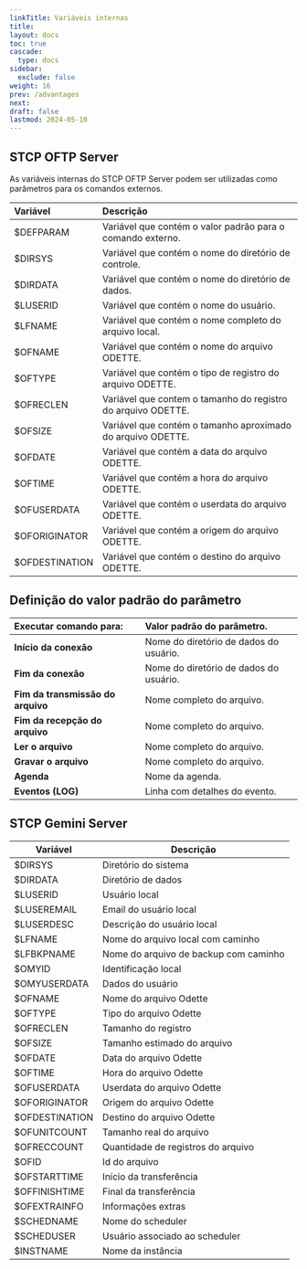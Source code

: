 ```yaml
---
linkTitle: Variáveis internas
title:
layout: docs
toc: true
cascade:
  type: docs
sidebar:
  exclude: false
weight: 16
prev: /advantages
next:
draft: false
lastmod: 2024-05-10
---
```

## STCP OFTP Server

As variáveis internas do STCP OFTP Server podem ser utilizadas como parâmetros para os comandos externos.

Variável  | Descrição
:---      | :---
$DEFPARAM | Variável que contém o valor padrão para o comando externo.
$DIRSYS   | Variável que contém o nome do diretório de controle.
$DIRDATA  | Variável que contém o nome do diretório de dados.
$LUSERID  | Variável que contém o nome do usuário.
$LFNAME   | Variável que contém o nome completo do arquivo local.
$OFNAME   | Variável que contém o nome do arquivo ODETTE.
$OFTYPE   | Variável que contém o tipo de registro do arquivo ODETTE.
$OFRECLEN | Variável que contem o tamanho do registro do arquivo ODETTE.
$OFSIZE   | Variável que contém o tamanho aproximado do arquivo ODETTE.
$OFDATE   | Variável que contém a data do arquivo ODETTE.
$OFTIME   | Variável que contém a hora do arquivo ODETTE.
$OFUSERDATA| Variável que contém o userdata do arquivo ODETTE.
$OFORIGINATOR| Variável que contém a origem do arquivo ODETTE.
$OFDESTINATION| Variável que contém o destino do arquivo ODETTE.

## Definição do valor padrão do parâmetro

Executar comando para:| Valor padrão do parâmetro.
:---                  | :---
**Início da conexão** | Nome do diretório de dados do usuário.
**Fim da conexão**    | Nome do diretório de dados do usuário.
**Fim da transmissão do arquivo**| Nome completo do arquivo.
**Fim da recepção do arquivo**| Nome completo do arquivo.
**Ler o arquivo**     | Nome completo do arquivo.
**Gravar o arquivo**  | Nome completo do arquivo.
**Agenda**            | Nome da agenda.
**Eventos (LOG)**     | Linha com detalhes do evento.

## STCP Gemini Server

| Variável       | Descrição                                    |
|----------------|----------------------------------------------|
| $DIRSYS      | Diretório do sistema                         |
| $DIRDATA     | Diretório de dados                           |
| $LUSERID     | Usuário local                                |
| $LUSEREMAIL  | Email do usuário local                       |
| $LUSERDESC   | Descrição do usuário local                   |
| $LFNAME      | Nome do arquivo local com caminho            |
| $LFBKPNAME   | Nome do arquivo de backup com caminho        |
| $OMYID       | Identificação local                          |
| $OMYUSERDATA | Dados do usuário                             |
| $OFNAME      | Nome do arquivo Odette                       |
| $OFTYPE      | Tipo do arquivo Odette                       |
| $OFRECLEN    | Tamanho do registro                          |
| $OFSIZE      | Tamanho estimado do arquivo                  |
| $OFDATE      | Data do arquivo Odette                       |
| $OFTIME      | Hora do arquivo Odette                       |
| $OFUSERDATA  | Userdata do arquivo Odette                   |
| $OFORIGINATOR | Origem do arquivo Odette                     |
| $OFDESTINATION | Destino do arquivo Odette                   |
| $OFUNITCOUNT | Tamanho real do arquivo                      |
| $OFRECCOUNT  | Quantidade de registros do arquivo           |
| $OFID        | Id do arquivo                                |
| $OFSTARTTIME | Início da transferência                      |
| $OFFINISHTIME | Final da transferência                       |
| $OFEXTRAINFO | Informações extras                           |
| $SCHEDNAME   | Nome do scheduler                            |
| $SCHEDUSER   | Usuário associado ao scheduler               |
| $INSTNAME    | Nome da instância                            |

